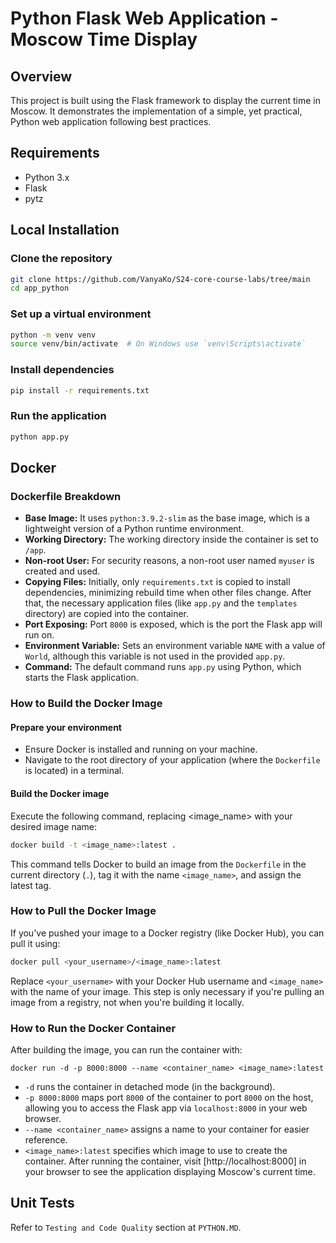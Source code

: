 # Python Flask Web Application - Moscow Time Display

## Overview

This project is built using the Flask framework to display the current time in Moscow. It demonstrates the
implementation of a simple, yet practical, Python web application following best practices.

## Requirements

- Python 3.x
- Flask
- pytz

## Local Installation

### Clone the repository

```bash
git clone https://github.com/VanyaKo/S24-core-course-labs/tree/main
cd app_python
```

### Set up a virtual environment

```bash
python -m venv venv
source venv/bin/activate  # On Windows use `venv\Scripts\activate`
```

### Install dependencies

```bash
pip install -r requirements.txt
```

### Run the application

```bash
python app.py
```

## Docker

### Dockerfile Breakdown

- **Base Image:** It uses `python:3.9.2-slim` as the base image, which is a lightweight version of a Python runtime
  environment.
- **Working Directory:** The working directory inside the container is set to `/app`.
- **Non-root User:** For security reasons, a non-root user named `myuser` is created and used.
- **Copying Files:** Initially, only `requirements.txt` is copied to install dependencies, minimizing rebuild time when
  other files change. After that, the necessary application files (like `app.py` and the `templates` directory) are
  copied
  into the container.
- **Port Exposing:** Port `8000` is exposed, which is the port the Flask app will run on.
- **Environment Variable:** Sets an environment variable `NAME` with a value of `World`, although this variable is not
  used in the provided `app.py`.
- **Command:** The default command runs `app.py` using Python, which starts the Flask application.

### How to Build the Docker Image

#### Prepare your environment

- Ensure Docker is installed and running on your machine.
- Navigate to the root directory of your application (where the `Dockerfile` is located) in a terminal.

#### Build the Docker image

Execute the following command, replacing <image_name> with your desired image name:

```bash
docker build -t <image_name>:latest .
```

This command tells Docker to build an image from the `Dockerfile` in the current directory (`.`), tag it with the name
`<image_name>`, and assign the latest tag.

### How to Pull the Docker Image

If you've pushed your image to a Docker registry (like Docker Hub), you can pull it using:

```bash
docker pull <your_username>/<image_name>:latest
```

Replace `<your_username>` with your Docker Hub username and `<image_name>` with the name of your image. This step is
only necessary if you're pulling an image from a registry, not when you're building it locally.

### How to Run the Docker Container

After building the image, you can run the container with:

```bash=
docker run -d -p 8000:8000 --name <container_name> <image_name>:latest
```

- `-d` runs the container in detached mode (in the background).
- `-p 8000:8000` maps port `8000` of the container to port `8000` on the host, allowing you to access the Flask app via
  `localhost:8000` in your web browser.
- `--name <container_name>` assigns a name to your container for easier reference.
- `<image_name>:latest` specifies which image to use to create the container.
  After running the container, visit [http://localhost:8000] in your browser to see the application displaying Moscow's
  current time.

## Unit Tests

Refer to `Testing and Code Quality` section at `PYTHON.MD`.